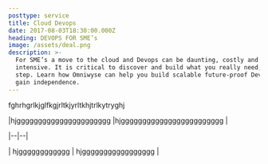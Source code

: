 ```yaml
---
posttype: service
title: Cloud Devops
date: 2017-08-03T18:30:00.000Z
heading: DEVOPS FOR SME’s
image: /assets/deal.png
description: >-
  For SME’s a move to the cloud and Devops can be daunting, costly and time
  intensive. It is critical to discover and build what you really need, step by
  step. Learn how Omniwyse can help you build scalable future-proof Devops and
  gain independence.
---
```

fghrhgrlkjglfkgjrltkjyrltkhjtrlkytryghj



\|hjgggggggggggggggggggggg  |hjgggggggggggggggggggggggg  |

\|--|--|

\| hjgggggggggggg | hjggggggggggggggggg |

